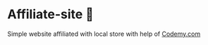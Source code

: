 # Affiliate-site :money_mouth_face:                                                                                                   
Simple website affiliated with local store
 with help of <a href="http://johnelder.com/">Codemy.com</a>
